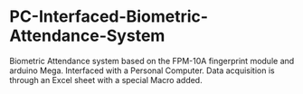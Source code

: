 # PC-Interfaced-Biometric-Attendance-System
Biometric Attendance system based on the FPM-10A fingerprint module and arduino Mega. Interfaced with a Personal Computer. Data acquisition is through an Excel sheet with a special Macro added. 
